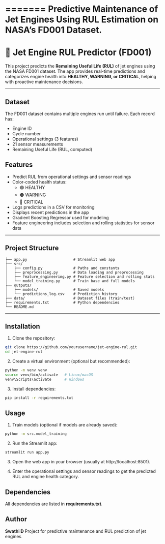 =======
Predictive Maintenance of Jet Engines Using RUL Estimation on NASA’s FD001 Dataset.
=======
# 🚀 Jet Engine RUL Predictor (FD001)

This project predicts the **Remaining Useful Life (RUL)** of jet engines using the NASA FD001 dataset. The app provides real-time predictions and categorizes engine health into **HEALTHY, WARNING, or CRITICAL**, helping with proactive maintenance decisions.

---
## Dataset
The FD001 dataset contains multiple engines run until failure. Each record has:
- Engine ID
- Cycle number
- Operational settings (3 features)
- 21 sensor measurements
- Remaining Useful Life (RUL, computed)
## **Features**

- Predict RUL from operational settings and sensor readings
- Color-coded health status:
  - 🟢 HEALTHY
  - 🟠 WARNING
  - 🔴 CRITICAL
- Logs predictions in a CSV for monitoring
- Displays recent predictions in the app
- Gradient Boosting Regressor used for modeling
- Feature engineering includes selection and rolling statistics for sensor data

---

## **Project Structure**
```
├── app.py                     # Streamlit web app
├── src/
│   ├── config.py              # Paths and constants
│   ├── preprocessing.py       # Data loading and preprocessing
│   ├── feature_engineering.py # Feature selection and rolling stats
│   └── model_training.py      # Train base and full models
├── outputs/
│   ├── models/                # Saved models
│   └── predictions_log.csv    # Prediction history
├── data/                      # Dataset files (train/test)
├── requirements.txt           # Python dependencies
└── README.md
```

---

## **Installation**

1. Clone the repository:

```bash
git clone https://github.com/yourusername/jet-engine-rul.git
cd jet-engine-rul
```
2. Create a virtual environment (optional but recommended):

```bash 
python -m venv venv
source venv/bin/activate   # Linux/macOS
venv\Scripts\activate      # Windows
```
3. Install dependencies:

```bash
pip install -r requirements.txt
```

## Usage

1. Train models (optional if models are already saved):
```bash
python -m src.model_training
```

2. Run the Streamlit app:
```bash
streamlit run app.py
```

3. Open the web app in your browser (usually at http://localhost:8501).

4. Enter the operational settings and sensor readings to get the predicted RUL and engine health category.

## Dependencies

All dependencies are listed in **requirements.txt.**

## Author

**Swathi D**
Project for predictive maintenance and RUL prediction of jet engines.
